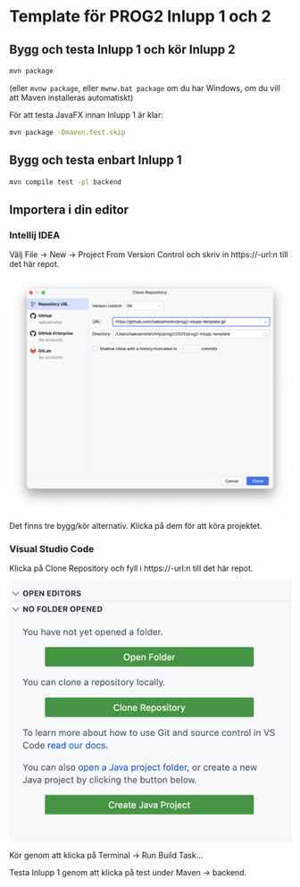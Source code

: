 # Template för PROG2 Inlupp 1 och 2

## Bygg och testa Inlupp 1 och kör Inlupp 2

```bash
mvn package
```

(eller `mvnw package`, eller `mwnw.bat package` om du har Windows, om du vill
att Maven installeras automatiskt)

För att testa JavaFX innan Inlupp 1 är klar:

```bash
mvn package -Dmaven.test.skip
```

## Bygg och testa enbart Inlupp 1

```bash
mvn compile test -pl backend
```

## Importera i din editor

### Intellij IDEA

Välj File -> New -> Project From Version Control och skriv in https://-url:n
till det här repot.

![Intellij Idea import](assets/idea.png)

Det finns tre bygg/kör alternativ. Klicka på dem för att köra projektet.

### Visual Studio Code

Klicka på Clone Repository och fyll i https://-url:n till det här repot.

![Visual Studio Code import](assets/vscode.png)

Kör genom att klicka på Terminal -> Run Build Task...

Testa Inlupp 1 genom att klicka på test under Maven -> backend.
